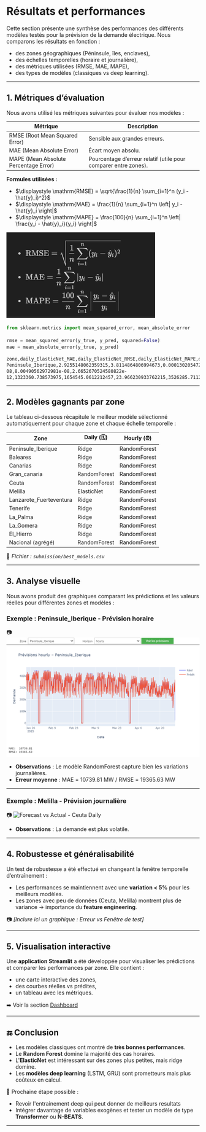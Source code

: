 # Résultats et performances

Cette section présente une synthèse des performances des différents modèles testés pour la prévision de la demande électrique. Nous comparons les résultats en fonction :
- des zones géographiques (Péninsule, îles, enclaves),
- des échelles temporelles (horaire et journalière),
- des métriques utilisées (RMSE, MAE, MAPE),
- des types de modèles (classiques vs deep learning).

---

## 1. Métriques d’évaluation

Nous avons utilisé les métriques suivantes pour évaluer nos modèles :

| **Métrique** | **Description** |
|--------------|------------------|
| RMSE (Root Mean Squared Error) | Sensible aux grandes erreurs. |
| MAE (Mean Absolute Error)      | Écart moyen absolu. |
| MAPE (Mean Absolute Percentage Error) | Pourcentage d’erreur relatif (utile pour comparer entre zones). |

**Formules utilisées :**

- $\displaystyle \mathrm{RMSE} = \sqrt{\frac{1}{n} \sum_{i=1}^n (y_i - \hat{y}_i)^2}$
- $\displaystyle \mathrm{MAE} = \frac{1}{n} \sum_{i=1}^n \left| y_i - \hat{y}_i \right|$
- $\displaystyle \mathrm{MAPE} = \frac{100}{n} \sum_{i=1}^n \left| \frac{y_i - \hat{y}_i}{y_i} \right|$

![form_metriques](assets/images/form_metric.png)

```python
from sklearn.metrics import mean_squared_error, mean_absolute_error

rmse = mean_squared_error(y_true, y_pred, squared=False)
mae = mean_absolute_error(y_true, y_pred)
```
```csv
zone,daily_ElasticNet_MAE,daily_ElasticNet_RMSE,daily_ElasticNet_MAPE,daily_Ridge_MAE,daily_Ridge_RMSE,daily_Ridge_MAPE,daily_RandomForest_MAE,daily_RandomForest_RMSE,daily_RandomForest_MAPE,daily_auto_arima_MAE,daily_auto_arima_RMSE,daily_auto_arima_MAPE,hourly_ElasticNet_MAE,hourly_ElasticNet_RMSE,hourly_ElasticNet_MAPE,hourly_Ridge_MAE,hourly_Ridge_RMSE,hourly_Ridge_MAPE,hourly_RandomForest_MAE,hourly_RandomForest_RMSE,hourly_RandomForest_MAPE,hourly_auto_arima_MAE,hourly_auto_arima_RMSE,hourly_auto_arima_MAPE
Peninsule_Iberique,2.9255148062359315,3.8114864806994673,0.00013020547286374503,6.528056613476731e-08,8.00490562972981e-08,2.6652670524580822e-12,1323360.738573975,1654545.0612212457,23.966230933762215,3526285.711278532,3622828.7119061435,75.48986554650368,8616.221042856847,18834.53392466073,inf,8616.221036696956,18834.533924359774,inf,6872.014911680912,14591.131478663656,3.6511621607678957,inf,inf,inf

```
---

## 2. Modèles gagnants par zone

Le tableau ci-dessous récapitule le meilleur modèle sélectionné automatiquement pour chaque zone et chaque échelle temporelle :

| Zone                     | Daily (🗓️)  | Hourly (⏰)   |
| ------------------------ | ------------ | ------------ |
| Peninsule\_Iberique      | Ridge        | RandomForest |
| Baleares                 | Ridge        | RandomForest |
| Canarias                 | Ridge        | RandomForest |
| Gran\_canaria            | RandomForest | RandomForest |
| Ceuta                    | RandomForest | RandomForest |
| Melilla                  | ElasticNet   | RandomForest |
| Lanzarote\_Fuerteventura | Ridge        | RandomForest |
| Tenerife                 | Ridge        | RandomForest |
| La\_Palma                | Ridge        | RandomForest |
| La\_Gomera               | Ridge        | RandomForest |
| El\_Hierro               | Ridge        | RandomForest |
| Nacional (agrégé)        | RandomForest | RandomForest |

📂 *Fichier : `submission/best_models.csv`*

---

## 3. Analyse visuelle

Nous avons produit des graphiques comparant les prédictions et les valeurs réelles pour différentes zones et modèles :

### Exemple : Peninsule\_Iberique - Prévision horaire

📷 ![Forecast vs Actual - Peninsule Iberique Hourly](assets/images/peninsule_hourly_forecast.png)

* **Observations** : Le modèle RandomForest capture bien les variations journalières.
* **Erreur moyenne** : MAE = 10739.81 MW / RMSE = 19365.63 MW

---

### Exemple : Melilla - Prévision journalière

📷 ![Forecast vs Actual - Ceuta Daily](assets/images/Ceuta_daily_forecast.png)

* **Observations** : La demande est plus volatile.

---

## 4. Robustesse et généralisabilité

Un test de robustesse a été effectué en changeant la fenêtre temporelle d’entraînement :

* Les performances se maintiennent avec une **variation < 5%** pour les meilleurs modèles.
* Les zones avec peu de données (Ceuta, Melilla) montrent plus de variance → importance du **feature engineering**.

📷 *\[Inclure ici un graphique : Erreur vs Fenêtre de test]*

---

## 5. Visualisation interactive

Une **application Streamlit** a été développée pour visualiser les prédictions et comparer les performances par zone. Elle contient :

* une carte interactive des zones,
* des courbes réelles vs prédites,
* un tableau avec les métriques.

➡️ Voir la section [Dashboard](dashboard.md)

---

## 🔚 Conclusion

* Les modèles classiques ont montré de **très bonnes performances**.
* Le **Random Forest** domine la majorité des cas horaires.
* L'**ElasticNet** est intéressant sur des zones plus petites, mais ridge domine.
* Les **modèles deep learning** (LSTM, GRU) sont prometteurs mais plus coûteux en calcul.

🎯 Prochaine étape possible :
- Revoir l'entrainement deep qui peut donner de meilleurs resultats 
- Intégrer davantage de variables exogènes et tester un modèle de type **Transformer** ou **N-BEATS**.

---


